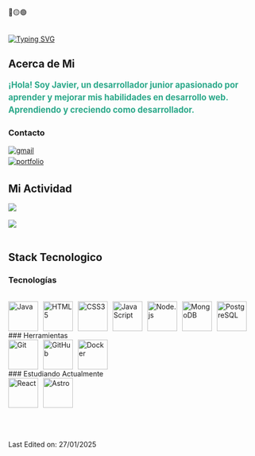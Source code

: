 <div>
🔴🟡🟢

<br>
<br>

  [![Typing SVG](https://readme-typing-svg.herokuapp.com/?lines=Hello,+I'm+Javier!&center=true&color=2AA889)](https://github.com/0re0re0)

</div>

<div>

  ## Acerca de Mi

<div>
  
  <p style="font-size: 1.2em; color: #2AA889; font-weight: bold; line-height: 1.5;">
    ¡Hola! Soy Javier, un desarrollador junior apasionado por aprender y mejorar mis habilidades en desarrollo web.<br>
    Aprendiendo y creciendo como desarrollador.
  </p>
  
</div>

### Contacto
<a href="mailto:cardenas97vga@gmail.com" target="_blank">
<img src=https://img.shields.io/badge/gmail-%23EA4335.svg?style=for-the-badge&logo=gmail&logoColor=white alt=gmail style="margin-bottom: 5px;" />
</a>
<br>
<a href="https://0re0re0.github.io/Portfolio/" target="_blank">
<img src=https://img.shields.io/badge/portfolio-%232AA889.svg?style=for-the-badge&logo=safari&logoColor=white alt=portfolio style="margin-bottom: 5px;" />
</a>

</div>



<div>
  
  ## Mi Actividad

 <a href="https://github.com/anuraghazra/github-readme-stats">
  <img align="center" src="https://github-readme-stats.vercel.app/api?username=0re0re0&hide=stars,issues&count_private=true&show_icons=true&theme=gotham"/>
</a>
<br>
<br>
<a href="https://github.com/anuraghazra/github-readme-stats">
  <img align="center" src="https://github-readme-stats.vercel.app/api/top-langs/?username=0re0re0&layout=compact&theme=gotham" />
</a>
</div>
<br>

<div>

  ## Stack Tecnologico

### Tecnologías
<br>
<div style="display: flex; gap: 10px; flex-wrap: wrap;">
<img src="https://cdn.jsdelivr.net/gh/devicons/devicon/icons/java/java-original.svg" alt="Java" width="60" height="60"/>
<img src="https://cdn.jsdelivr.net/gh/devicons/devicon/icons/html5/html5-original.svg" alt="HTML5" width="60" height="60"/>
<img src="https://cdn.jsdelivr.net/gh/devicons/devicon/icons/css3/css3-original.svg" alt="CSS3" width="60" height="60"/>
<img src="https://cdn.jsdelivr.net/gh/devicons/devicon/icons/javascript/javascript-original.svg" alt="JavaScript" width="60" height="60"/>
<img src="https://cdn.jsdelivr.net/gh/devicons/devicon/icons/nodejs/nodejs-original.svg" alt="Node.js" width="60" height="60"/>
<img src="https://cdn.jsdelivr.net/gh/devicons/devicon/icons/mongodb/mongodb-original.svg" alt="MongoDB" width="60" height="60"/>
<img src="https://cdn.jsdelivr.net/gh/devicons/devicon/icons/postgresql/postgresql-original.svg" alt="PostgreSQL" width="60" height="60"/>
</div>
### Herramientas
<br>
<div style="display: flex; gap: 10px; flex-wrap: wrap;">
<img src="https://cdn.jsdelivr.net/gh/devicons/devicon/icons/git/git-original.svg" alt="Git" width="60" height="60"/>
<img src="https://cdn.jsdelivr.net/gh/devicons/devicon/icons/github/github-original.svg" alt="GitHub" width="60" height="60"/>
<img src="https://cdn.jsdelivr.net/gh/devicons/devicon/icons/docker/docker-original.svg" alt="Docker" width="60" height="60"/>
</div>
### Estudiando Actualmente
<br>  
<div style="display: flex; gap: 10px; flex-wrap: wrap;">
<img src="https://cdn.jsdelivr.net/gh/devicons/devicon/icons/react/react-original.svg" alt="React" width="60" height="60"/>  
<img src="https://cdn.jsdelivr.net/gh/devicons/devicon/icons/astro/astro-original.svg" alt="Astro" width="60" height="60"/>
</div>

</div>

<br>
<br>
<br>

Last Edited on: 27/01/2025
